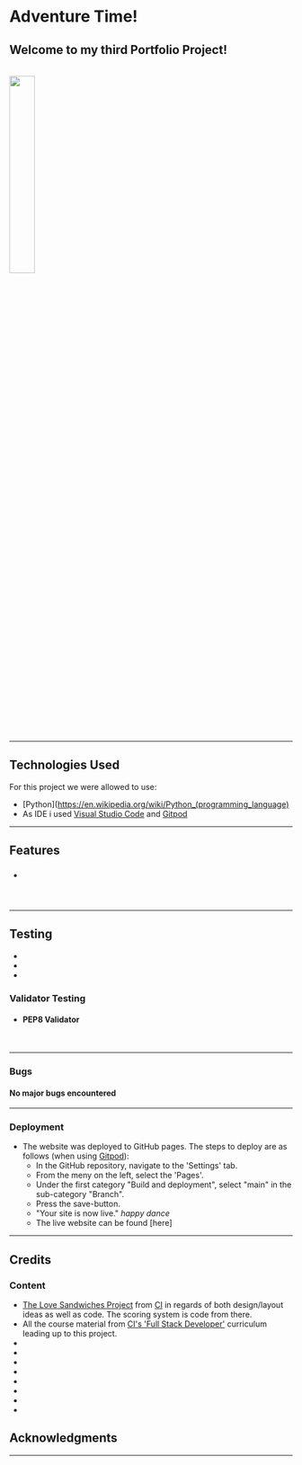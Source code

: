 # Adventure Time!
 
 ## Welcome to my third Portfolio Project!
  
  
<br>
<img src="" width="30%">
<hr>

## Technologies Used

 For this project we were allowed to use:

 - [Python](https://en.wikipedia.org/wiki/Python_(programming_language)
 - As IDE i used [Visual Studio Code](https://visualstudio.microsoft.com/) and [Gitpod](https://www.gitpod.io/)

<hr>


## Features

* ### 


<br>
    

<hr>


## Testing

* 
* 
*  

### Validator Testing

* #### PEP8 Validator
<br>
  
<hr>

### Bugs

#### No major bugs encountered

<hr>

### Deployment
* The website was deployed to GitHub pages. The steps to deploy are as follows (when using [Gitpod](https://www.gitpod.io/)):
    * In the GitHub repository, navigate to the 'Settings' tab.
    * From the meny on the left, select the 'Pages'.
    * Under the first category "Build and deployment", select "main" in the sub-category "Branch".
    * Press the save-button.
    * "Your site is now live." *happy dance*
    * The live website can be found [here]
<hr>

## Credits

### Content
* [The Love Sandwiches Project](https://github.com/codingbyfreddish/love-sandwiches) from [CI](https://codeinstitute.net) in regards of both design/layout ideas as well as code. The scoring system is code from there.
* All the course material from [CI's 'Full Stack Developer'](https://codeinstitute.net/se/full-stack-software-development-diploma/) curriculum leading up to this project.
* 
* 
* 
* 
*  
* 
* 
* 

## Acknowledgments
* ****

